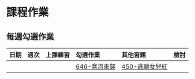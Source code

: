 # 課程作業

## 每週勾選作業

| 日期  | 週次 | 上課練習                                 | 勾選作業               | 其他習題                                  | 檢討               |
| :---: | :--: | :--------------------------------------- | :----------------- | :----------------------------------- | :--------------- |
| | | |[646-寒流來襲](https://neoj.sprout.tw/problem/646/)|[450-逃離女兒紅](https://neoj.sprout.tw/problem/450/) | |